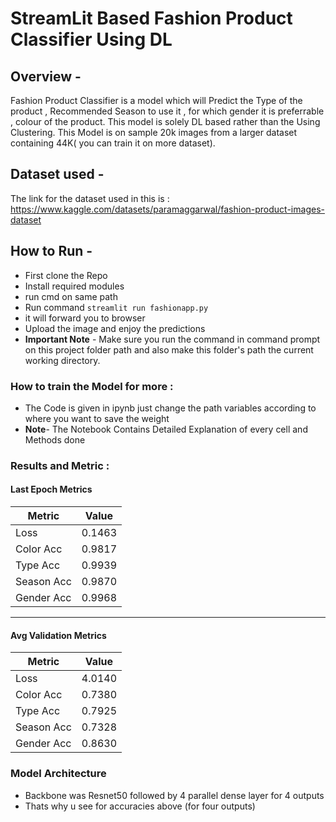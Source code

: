 # StreamLit Based Fashion Product Classifier Using DL
## Overview -
Fashion Product Classifier is a model which will Predict the Type of the product , Recommended Season to use it , for which gender it is preferrable , colour of the product.
This model is solely DL based rather than the Using Clustering. This Model is on sample 20k images from a larger dataset containing 44K( you can train it on more dataset).
## Dataset used - 
The link for the dataset used in this is : https://www.kaggle.com/datasets/paramaggarwal/fashion-product-images-dataset
## How to Run - 
- First clone the Repo 
- Install required modules 
- run cmd on same path
- Run command `streamlit run fashionapp.py`
- it will forward you to browser 
- Upload the image and enjoy the predictions
- **Important Note** - Make sure you run the command in command prompt on this project folder path and also make this folder's path the current working directory. 
### How to train the Model for more :
- The Code is given in ipynb just change the path variables according to where you want to save the weight
- **Note**- The Notebook Contains Detailed Explanation of every cell and Methods done
### Results and Metric : 
#### Last Epoch Metrics

| Metric       | Value  |
|-------------|--------|
| Loss        | 0.1463 |
| Color Acc   | 0.9817 |
| Type Acc    | 0.9939 |
| Season Acc  | 0.9870 |
| Gender Acc  | 0.9968 |

---

#### Avg Validation Metrics

| Metric       | Value  |
|-------------|--------|
| Loss        | 4.0140 |
| Color Acc   | 0.7380 |
| Type Acc    | 0.7925 |
| Season Acc  | 0.7328 |
| Gender Acc  | 0.8630 |

### Model Architecture
- Backbone was Resnet50 followed by 4 parallel dense layer for 4 outputs
- Thats why u see for accuracies above (for four outputs)


